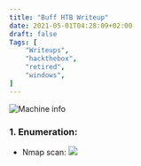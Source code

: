 ```yaml
---
title: "Buff HTB Writeup"
date: 2021-05-01T04:28:09+02:00
draft: false
Tags: [
    "Writeups",
    "hackthebox",
    "retired",
    "windows",
]
---
```

![Machine info](/images/buff/1.png)

### 1. Enumeration:
* Nmap scan:
![](/images/buff/2.png)